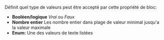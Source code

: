 Définit quel type de valeurs peut être accepté par cette propriété de bloc:

- **Booléen/logique** _Vrai_ ou _Faux_
- **Nombre entier** Les nombre entier dans plage de valeur minimal jusqu'a la valeur maximale
- **Enum:** Une des valeurs de texte listées